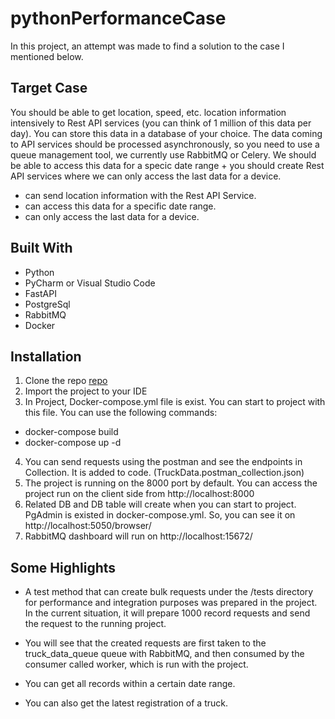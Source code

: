 # pythonPerformanceCase

In this project, an attempt was made to find a solution to the case I mentioned below.
## Target Case
You should be able to get location, speed, etc. location information intensively to Rest API
services (you can think of 1 million of this data per day). You can store this data in a
database of your choice. The data coming to API services should be processed
asynchronously, so you need to use a queue management tool, we currently use RabbitMQ
or Celery. We should be able to access this data for a specic date range + you should create
Rest API services where we can only access the last data for a device.

 - can send location information with the Rest API Service. 
 - can access this data for a specific date range.
 - can only access the last data for a device. 

## Built With
- Python
- PyCharm or Visual Studio Code
- FastAPI
- PostgreSql
- RabbitMQ
- Docker

## Installation
1. Clone the repo [repo](https://github.com/taniltekdemir/pythonPerformanceCase.git)
2. Import the project to your IDE
3. In Project, Docker-compose.yml file is exist. You can start to project with this file.
    You can use the following commands: 
- docker-compose build
- docker-compose up -d
4. You can send requests using the postman and see the endpoints in Collection. It is added to code. (TruckData.postman_collection.json)
5. The project is running on the 8000 port by default. You can access the project run on the client side from http://localhost:8000
6. Related DB and DB table will create when you can start to project. PgAdmin is existed in docker-compose.yml. So, you can see it on http://localhost:5050/browser/
7. RabbitMQ dashboard will run on http://localhost:15672/   


## Some Highlights
- A test method that can create bulk requests under the /tests directory for performance 
and integration purposes was prepared in the project. In the current situation, it will prepare 
1000 record requests and send the request to the running project.


- You will see that the created requests are first taken to the truck_data_queue queue with RabbitMQ, and then consumed by the consumer called worker,
which is run with the project.


- You can get all records within a certain date range.


- You can also get the latest registration of a truck.



